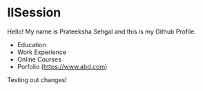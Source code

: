 # IISession
Hello! My name is Prateeksha Sehgal and this is my Github Profile.
- Education
- Work Experience
- Online Courses
- Porfolio (https://www.abd.com)

Testing out changes!
